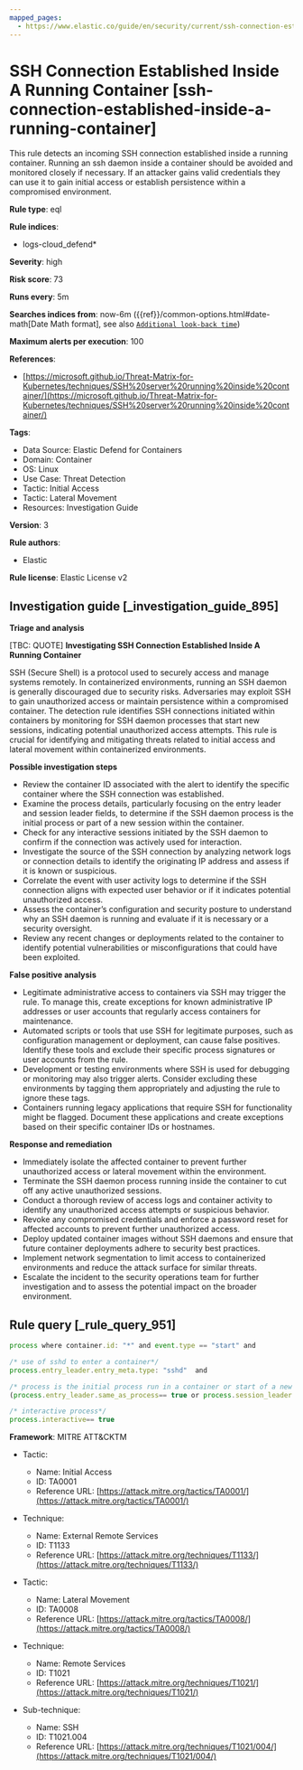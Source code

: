 ```yaml
---
mapped_pages:
  - https://www.elastic.co/guide/en/security/current/ssh-connection-established-inside-a-running-container.html
---
```


# SSH Connection Established Inside A Running Container [ssh-connection-established-inside-a-running-container]

This rule detects an incoming SSH connection established inside a running container. Running an ssh daemon inside a container should be avoided and monitored closely if necessary. If an attacker gains valid credentials they can use it to gain initial access or establish persistence within a compromised environment.

**Rule type**: eql

**Rule indices**:

* logs-cloud_defend*

**Severity**: high

**Risk score**: 73

**Runs every**: 5m

**Searches indices from**: now-6m ({{ref}}/common-options.html#date-math[Date Math format], see also [`Additional look-back time`](docs-content://solutions/security/detect-and-alert/create-detection-rule.md#rule-schedule))

**Maximum alerts per execution**: 100

**References**:

* [https://microsoft.github.io/Threat-Matrix-for-Kubernetes/techniques/SSH%20server%20running%20inside%20container/](https://microsoft.github.io/Threat-Matrix-for-Kubernetes/techniques/SSH%20server%20running%20inside%20container/)

**Tags**:

* Data Source: Elastic Defend for Containers
* Domain: Container
* OS: Linux
* Use Case: Threat Detection
* Tactic: Initial Access
* Tactic: Lateral Movement
* Resources: Investigation Guide

**Version**: 3

**Rule authors**:

* Elastic

**Rule license**: Elastic License v2

## Investigation guide [_investigation_guide_895]

**Triage and analysis**

[TBC: QUOTE]
**Investigating SSH Connection Established Inside A Running Container**

SSH (Secure Shell) is a protocol used to securely access and manage systems remotely. In containerized environments, running an SSH daemon is generally discouraged due to security risks. Adversaries may exploit SSH to gain unauthorized access or maintain persistence within a compromised container. The detection rule identifies SSH connections initiated within containers by monitoring for SSH daemon processes that start new sessions, indicating potential unauthorized access attempts. This rule is crucial for identifying and mitigating threats related to initial access and lateral movement within containerized environments.

**Possible investigation steps**

* Review the container ID associated with the alert to identify the specific container where the SSH connection was established.
* Examine the process details, particularly focusing on the entry leader and session leader fields, to determine if the SSH daemon process is the initial process or part of a new session within the container.
* Check for any interactive sessions initiated by the SSH daemon to confirm if the connection was actively used for interaction.
* Investigate the source of the SSH connection by analyzing network logs or connection details to identify the originating IP address and assess if it is known or suspicious.
* Correlate the event with user activity logs to determine if the SSH connection aligns with expected user behavior or if it indicates potential unauthorized access.
* Assess the container’s configuration and security posture to understand why an SSH daemon is running and evaluate if it is necessary or a security oversight.
* Review any recent changes or deployments related to the container to identify potential vulnerabilities or misconfigurations that could have been exploited.

**False positive analysis**

* Legitimate administrative access to containers via SSH may trigger the rule. To manage this, create exceptions for known administrative IP addresses or user accounts that regularly access containers for maintenance.
* Automated scripts or tools that use SSH for legitimate purposes, such as configuration management or deployment, can cause false positives. Identify these tools and exclude their specific process signatures or user accounts from the rule.
* Development or testing environments where SSH is used for debugging or monitoring may also trigger alerts. Consider excluding these environments by tagging them appropriately and adjusting the rule to ignore these tags.
* Containers running legacy applications that require SSH for functionality might be flagged. Document these applications and create exceptions based on their specific container IDs or hostnames.

**Response and remediation**

* Immediately isolate the affected container to prevent further unauthorized access or lateral movement within the environment.
* Terminate the SSH daemon process running inside the container to cut off any active unauthorized sessions.
* Conduct a thorough review of access logs and container activity to identify any unauthorized access attempts or suspicious behavior.
* Revoke any compromised credentials and enforce a password reset for affected accounts to prevent further unauthorized access.
* Deploy updated container images without SSH daemons and ensure that future container deployments adhere to security best practices.
* Implement network segmentation to limit access to containerized environments and reduce the attack surface for similar threats.
* Escalate the incident to the security operations team for further investigation and to assess the potential impact on the broader environment.


## Rule query [_rule_query_951]

```js
process where container.id: "*" and event.type == "start" and

/* use of sshd to enter a container*/
process.entry_leader.entry_meta.type: "sshd"  and

/* process is the initial process run in a container or start of a new session*/
(process.entry_leader.same_as_process== true or process.session_leader.same_as_process== true) and

/* interactive process*/
process.interactive== true
```

**Framework**: MITRE ATT&CKTM

* Tactic:

    * Name: Initial Access
    * ID: TA0001
    * Reference URL: [https://attack.mitre.org/tactics/TA0001/](https://attack.mitre.org/tactics/TA0001/)

* Technique:

    * Name: External Remote Services
    * ID: T1133
    * Reference URL: [https://attack.mitre.org/techniques/T1133/](https://attack.mitre.org/techniques/T1133/)

* Tactic:

    * Name: Lateral Movement
    * ID: TA0008
    * Reference URL: [https://attack.mitre.org/tactics/TA0008/](https://attack.mitre.org/tactics/TA0008/)

* Technique:

    * Name: Remote Services
    * ID: T1021
    * Reference URL: [https://attack.mitre.org/techniques/T1021/](https://attack.mitre.org/techniques/T1021/)

* Sub-technique:

    * Name: SSH
    * ID: T1021.004
    * Reference URL: [https://attack.mitre.org/techniques/T1021/004/](https://attack.mitre.org/techniques/T1021/004/)



